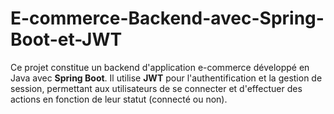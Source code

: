 # E-commerce-Backend-avec-Spring-Boot-et-JWT
Ce projet constitue un backend d'application e-commerce développé en Java avec **Spring Boot**. Il utilise **JWT** pour l'authentification et la gestion de session, permettant aux utilisateurs de se connecter et d'effectuer des actions en fonction de leur statut (connecté ou non).
